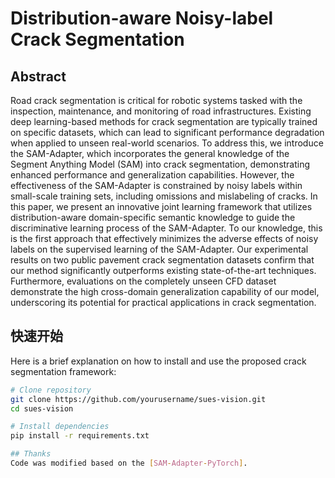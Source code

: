 # Distribution-aware Noisy-label Crack Segmentation

## Abstract

Road crack segmentation is critical for robotic systems tasked with the inspection, maintenance, and monitoring of road infrastructures. 
Existing deep learning-based methods for crack segmentation are typically trained on specific datasets, which can lead to significant performance degradation when applied to unseen real-world scenarios. 
To address this, we introduce the SAM-Adapter, which incorporates the general knowledge of the Segment Anything Model (SAM) into crack segmentation, demonstrating enhanced performance and generalization capabilities. 
However, the effectiveness of the SAM-Adapter is constrained by noisy labels within small-scale training sets, including omissions and mislabeling of cracks. 
In this paper, we present an innovative joint learning framework that utilizes distribution-aware domain-specific semantic knowledge to guide the discriminative learning process of the SAM-Adapter. 
To our knowledge, this is the first approach that effectively minimizes the adverse effects of noisy labels on the supervised learning of the SAM-Adapter.
Our experimental results on two public pavement crack segmentation datasets confirm that our method significantly outperforms existing state-of-the-art techniques. Furthermore, evaluations on the completely unseen CFD dataset demonstrate the high cross-domain generalization capability of our model, underscoring its potential for practical applications in crack segmentation.


## 快速开始

Here is a brief explanation on how to install and use the proposed crack segmentation framework:

```bash
# Clone repository
git clone https://github.com/yourusername/sues-vision.git
cd sues-vision

# Install dependencies
pip install -r requirements.txt

## Thanks
Code was modified based on the [SAM-Adapter-PyTorch].
